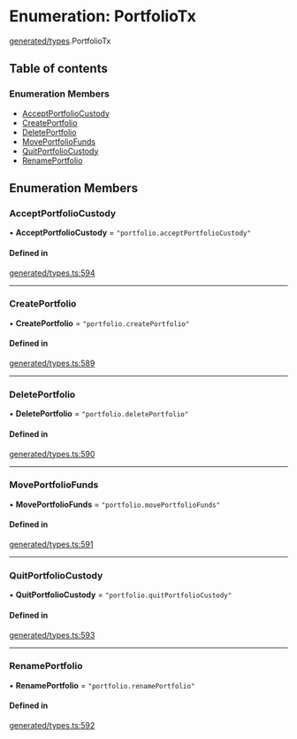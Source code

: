 # Enumeration: PortfolioTx

[generated/types](../wiki/generated.types).PortfolioTx

## Table of contents

### Enumeration Members

- [AcceptPortfolioCustody](../wiki/generated.types.PortfolioTx#acceptportfoliocustody)
- [CreatePortfolio](../wiki/generated.types.PortfolioTx#createportfolio)
- [DeletePortfolio](../wiki/generated.types.PortfolioTx#deleteportfolio)
- [MovePortfolioFunds](../wiki/generated.types.PortfolioTx#moveportfoliofunds)
- [QuitPortfolioCustody](../wiki/generated.types.PortfolioTx#quitportfoliocustody)
- [RenamePortfolio](../wiki/generated.types.PortfolioTx#renameportfolio)

## Enumeration Members

### AcceptPortfolioCustody

• **AcceptPortfolioCustody** = ``"portfolio.acceptPortfolioCustody"``

#### Defined in

[generated/types.ts:594](https://github.com/PolymeshAssociation/polymesh-sdk/blob/16e8c2ca/src/generated/types.ts#L594)

___

### CreatePortfolio

• **CreatePortfolio** = ``"portfolio.createPortfolio"``

#### Defined in

[generated/types.ts:589](https://github.com/PolymeshAssociation/polymesh-sdk/blob/16e8c2ca/src/generated/types.ts#L589)

___

### DeletePortfolio

• **DeletePortfolio** = ``"portfolio.deletePortfolio"``

#### Defined in

[generated/types.ts:590](https://github.com/PolymeshAssociation/polymesh-sdk/blob/16e8c2ca/src/generated/types.ts#L590)

___

### MovePortfolioFunds

• **MovePortfolioFunds** = ``"portfolio.movePortfolioFunds"``

#### Defined in

[generated/types.ts:591](https://github.com/PolymeshAssociation/polymesh-sdk/blob/16e8c2ca/src/generated/types.ts#L591)

___

### QuitPortfolioCustody

• **QuitPortfolioCustody** = ``"portfolio.quitPortfolioCustody"``

#### Defined in

[generated/types.ts:593](https://github.com/PolymeshAssociation/polymesh-sdk/blob/16e8c2ca/src/generated/types.ts#L593)

___

### RenamePortfolio

• **RenamePortfolio** = ``"portfolio.renamePortfolio"``

#### Defined in

[generated/types.ts:592](https://github.com/PolymeshAssociation/polymesh-sdk/blob/16e8c2ca/src/generated/types.ts#L592)
